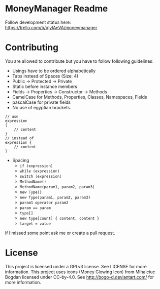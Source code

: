 # MoneyManager Readme
Follow development status here: https://trello.com/b/qlylAeVA/moneymanager

# Contributing
You are allowed to contribute but you have to follow following guidelines:

* Usings have to be ordered alphabetically
* Tabs instead of Spaces (Size: 4)
* Public -> Protected -> Private
* Static before instance members
* Fields -> Properties -> Constructor -> Methods
* CamelCase for Methods, Properties, Classes, Namespaces, Fields
* pascalCase for private fields
* No use of egyptian brackets.  
```
// use
expression
{
	// content
}
// instead of
expression {
	// content
}
```
* Spacing
    * `if (expression)`
	* `while (expression)`
	* `switch (expression)`
	* `MethodName()`
	* `MethodName(param1, param2, param3)`
	* `new Type()`
	* `new Type(param1, param2, param3)`
	* `param1 operator param2`
	* `param == param`
	* `type[]`
	* `new type[count] { content, content }`
	* `target = value`

If I missed some point ask me or create a pull request.

# License
This project is licensed under a GPLv3 license. See LICENSE for more information.
This project uses icons (Money Glowing Icon) from Mihaiciuc Bogdan licensed under CC-by-4.0. See http://bogo-d.deviantart.com/ for more information.